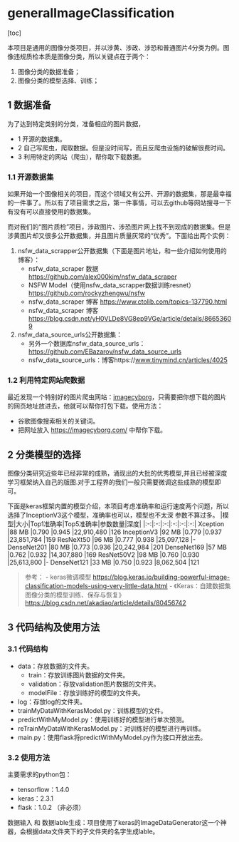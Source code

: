 # generalImageClassification
[toc]

本项目是通用的图像分类项目，并以涉黄、涉政、涉恐和普通图片4分类为例。图像违规质检本质是图像分类，所以关键点在于两个：

1. 图像分类的数据准备；
2. 图像分类的模型选择、训练；

## 1 数据准备

为了达到特定类别的分类，准备相应的图片数据，
- 1 开源的数据集。
- 2 自己写爬虫，爬取数据。但是没时间写，而且反爬虫设施的破解很费时间。
- 3 利用特定的网站（爬虫），帮你取下载数据。

### 1.1 开源数据集

如果开始一个图像相关的项目，而这个领域又有公开、开源的数据集，那是最幸福的一件事了。所以有了项目需求之后，第一件事情，可以去github等网站搜寻一下有没有可以直接使用的数据集。

而对我们的“图片质检”项目，涉政图片、涉恐图片网上找不到现成的数据集。但是涉黄图片却又很多公开数据集，并且图片质量灰常的“优秀”。下面给出两个实例：

1. nsfw_data_scrapper公开数据集（下面是图片地址，和一些介绍如何使用的博客）：
    - nsfw_data_scraper 数据 https://github.com/alex000kim/nsfw_data_scraper
    - NSFW Model（使用nsfw_data_scrapper数据训练resnet） https://github.com/rockyzhengwu/nsfw
    - nsfw_data_scraper 博客 https://www.ctolib.com/topics-137790.html
    - nsfw_data_scraper 博客 https://blog.csdn.net/yH0VLDe8VG8ep9VGe/article/details/86653609
2. nsfw_data_source_urls公开数据集：
    - 另外一个数据库nsfw_data_source_urls： https://github.com/EBazarov/nsfw_data_source_urls
    - nsfw_data_source_urls：博客https://www.tinymind.cn/articles/4025




### 1.2 利用特定网站爬数据
最近发现一个特别好的图片爬虫网站：[imagecyborg](https://imagecyborg.com/)，只需要把你想下载的图片的网页地址放进去，他就可以帮你打包下载。使用方法：
- 谷歌图像搜索相关的关键词。
- 把网址放入 https://imagecyborg.com/ 中帮你下载。

## 2 分类模型的选择

图像分类研究近些年已经非常的成熟，涌现出的大批的优秀模型,并且已经被深度学习框架纳入自己的版图.对于工程界的我们一般只需要微调这些成熟的模型即可。

下面是keras框架内置的模型介绍，本项目考虑准确率和运行速度两个问题，所以选择了InceptionV3这个模型，准确率也可以，模型也不太深 参数不算过多。
|模型|大小|Top1准确率|Top5准确率|参数数量|深度|
|:-:|:-:|:-:|:-:|:-:|:-:|
Xception	|88 MB	|0.790	|0.945	|22,910,480	|126
InceptionV3	|92 MB	|0.779	|0.937	|23,851,784	|159
ResNeXt50	|96 MB	|0.777	|0.938	|25,097,128	|-
DenseNet201	|80 MB	|0.773	|0.936	|20,242,984	|201
DenseNet169	|57 MB	|0.762	|0.932	|14,307,880	|169
ResNet50V2	|98 MB	|0.760	|0.930	|25,613,800	|-
DenseNet121	|33 MB	|0.750	|0.923	|8,062,504	|121


> 参考：
    - keras微调模型  https://blog.keras.io/building-powerful-image-classification-models-using-very-little-data.html
    - 《Keras：自建数据集图像分类的模型训练、保存与恢复》 https://blog.csdn.net/akadiao/article/details/80456742

## 3 代码结构及使用方法

### 3.1 代码结构
- data：存放数据的文件夹。
    - train：存放训练图片数据的文件夹。
    - validation：存放validation图片数据的文件夹。
    - modelFile：存放训练好的模型的文件夹。
- log：存放log的文件夹。
- trainMyDataWithKerasModel.py：训练模型的文件。
- predictWithMyModel.py：使用训练好的模型进行单次预测。
- reTrainMyDataWithKerasModel.py：对训练好的模型进行再训练。
- main.py：使用flask将predictWithMyModel.py作为接口开放出去。



### 3.2 使用方法

主要需求的python包：
- tensorflow：1.4.0
- keras：2.3.1
- flask：1.0.2 （非必须）

数据输入 和 数据lable生成：项目使用了keras的ImageDataGenerator这一个神器，会根据data文件夹下的子文件夹的名字生成lable。